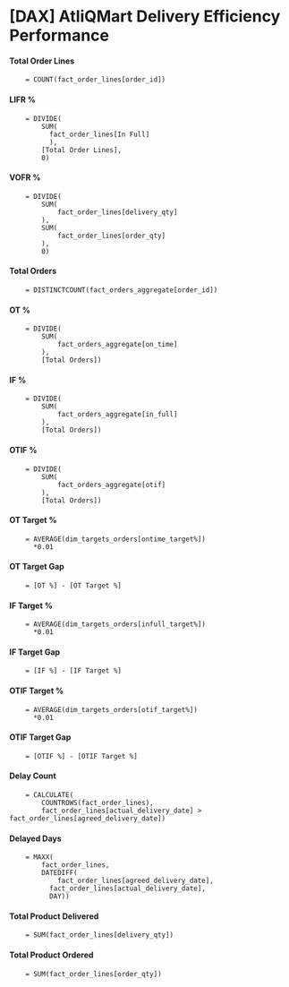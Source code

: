 # [DAX] AtliQMart Delivery Efficiency Performance

#### Total Order Lines 
        
        = COUNT(fact_order_lines[order_id])
        
#### LIFR % 

        = DIVIDE(
            SUM(
              fact_order_lines[In Full]
              ),
            [Total Order Lines],
            0)
         
#### VOFR % 

        = DIVIDE(
            SUM(
                fact_order_lines[delivery_qty]
            ),
            SUM(
                fact_order_lines[order_qty]
            ),
            0)

#### Total Orders

        = DISTINCTCOUNT(fact_orders_aggregate[order_id])

#### OT % 

        = DIVIDE(
            SUM(
                fact_orders_aggregate[on_time]
            ),
            [Total Orders])

#### IF % 

        = DIVIDE(
            SUM(
                fact_orders_aggregate[in_full]
            ),
            [Total Orders])

#### OTIF % 

        = DIVIDE(
            SUM(
                fact_orders_aggregate[otif]
            ),
            [Total Orders])

#### OT Target % 

        = AVERAGE(dim_targets_orders[ontime_target%])
          *0.01

#### OT Target Gap 

        = [OT %] - [OT Target %]    

#### IF Target % 

        = AVERAGE(dim_targets_orders[infull_target%])
          *0.01

#### IF Target Gap 

        = [IF %] - [IF Target %]             

#### OTIF Target % 

        = AVERAGE(dim_targets_orders[otif_target%])
          *0.01

#### OTIF Target Gap 

        = [OTIF %] - [OTIF Target %]

#### Delay Count 

        = CALCULATE(
            COUNTROWS(fact_order_lines),
            fact_order_lines[actual_delivery_date] > fact_order_lines[agreed_delivery_date])

#### Delayed Days 

        = MAXX(
            fact_order_lines,
            DATEDIFF(
                fact_order_lines[agreed_delivery_date],
              fact_order_lines[actual_delivery_date],
              DAY))

#### Total Product Delivered 

        = SUM(fact_order_lines[delivery_qty])

#### Total Product Ordered 

        = SUM(fact_order_lines[order_qty])        
